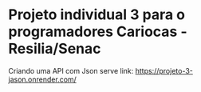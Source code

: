 # Projeto individual 3 para o programadores Cariocas - Resilia/Senac 
Criando uma API  com Json serve
link: https://projeto-3-jason.onrender.com/
